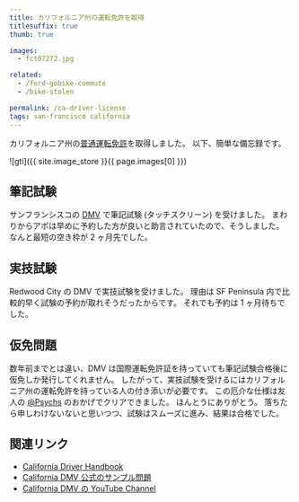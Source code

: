 ```yaml
---
title: カリフォルニア州の運転免許を取得
titlesuffix: true
thumb: true

images:
  - fct07272.jpg

related:
  - /ford-gobike-commute
  - /bike-stolen

permalink: /ca-driver-license
tags: san-francisco california
---
```


カリフォルニア州の[普通運転免許](https://www.dmv.ca.gov/portal/dmv/detail/pubs/hdbk/lic_classes)を取得しました。
以下、簡単な備忘録です。

![gti]({{ site.image_store }}{{ page.images[0] }})

## 筆記試験

サンフランシスコの [DMV](https://www.dmv.ca.gov/portal/dmv) で筆記試験 (タッチスクリーン) を受けました。
まわりからアポは早めに予約した方が良いと助言されていたので、そうしました。
なんと最短の空き枠が 2 ヶ月先でした。

## 実技試験

Redwood City の DMV で実技試験を受けました。
理由は SF Peninsula 内で比較的早く試験の予約が取れそうだったからです。
それでも予約は 1 ヶ月待ちでした。

## 仮免問題

数年前までとは違い、DMV は国際運転免許証を持っていても筆記試験合格後に仮免しか発行してくれません。
したがって、実技試験を受けるにはカリフォルニア州の運転免許を持っている人の付き添いが必要です。
この厄介な仕様は友人の [@Psychs](https://twitter.com/psychs) のおかげでクリアできました。
ほんとうにありがとう。
落ちたら申しわけないないと思いつつ、試験はスムーズに進み、結果は合格でした。

## 関連リンク

- [California Driver Handbook](https://www.dmv.ca.gov/portal/dmv/detail/pubs/hdbk/driver_handbook_toc)
- [California DMV 公式のサンプル問題](https://www.dmv.ca.gov/portal/dmv/?1dmy&urile=wcm:path:/dmv_content_en/dmv/pubs/interactive/tdrive/exam)
- [California DMV の YouTube Channel](https://www.youtube.com/user/CaliforniaDMV)
